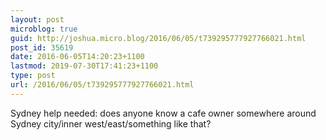 ```yaml
---
layout: post
microblog: true
guid: http://joshua.micro.blog/2016/06/05/t739295777927766021.html
post_id: 35619
date: 2016-06-05T14:20:23+1100
lastmod: 2019-07-30T17:41:23+1100
type: post
url: /2016/06/05/t739295777927766021.html
---
```

Sydney help needed: does anyone know a cafe owner somewhere around Sydney city/inner west/east/something like that?
